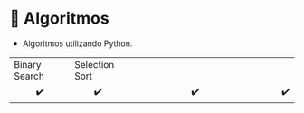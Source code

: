 # 🎲 Algoritmos

+ Algoritmos utilizando Python.

<table>
  <tr>
  <td>Binary Search</td>
  <td>Selection Sort</td>
  <td></td>
  <td></td>
  </tr>
  <tr>
  <td>&nbsp&nbsp&nbsp&nbsp&nbsp&nbsp&nbsp&nbsp&nbsp✔️</td>
  <td>&nbsp&nbsp&nbsp&nbsp&nbsp&nbsp&nbsp&nbsp✔️</td>
  <td>&nbsp&nbsp&nbsp&nbsp&nbsp&nbsp&nbsp&nbsp&nbsp&nbsp&nbsp&nbsp&nbsp&nbsp&nbsp&nbsp&nbsp&nbsp&nbsp&nbsp&nbsp&nbsp✔️</td>
  <td>&nbsp&nbsp&nbsp&nbsp&nbsp&nbsp&nbsp&nbsp&nbsp&nbsp&nbsp&nbsp&nbsp&nbsp&nbsp&nbsp&nbsp&nbsp&nbsp&nbsp&nbsp&nbsp&nbsp&nbsp&nbsp&nbsp&nbsp&nbsp&nbsp&nbsp✔️</td>
  </tr>
</table>

